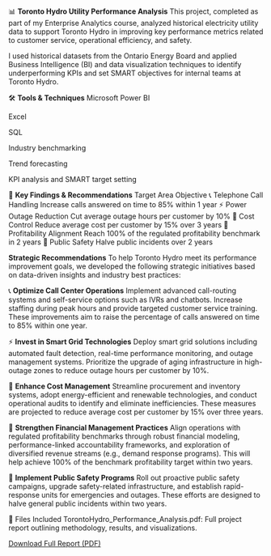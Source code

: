 📊 **Toronto Hydro Utility Performance Analysis**
This project, completed as part of my Enterprise Analytics course, analyzed historical electricity utility data to support Toronto Hydro in improving key performance metrics related to customer service, operational efficiency, and safety.

I used historical datasets from the Ontario Energy Board and applied Business Intelligence (BI) and data visualization techniques to identify underperforming KPIs and set SMART objectives for internal teams at Toronto Hydro.

🛠 **Tools & Techniques**
Microsoft Power BI

Excel

SQL

Industry benchmarking

Trend forecasting

KPI analysis and SMART target setting

🎯 **Key Findings & Recommendations**
Target Area	Objective
📞 Telephone Call Handling	Increase calls answered on time to 85% within 1 year
⚡ Power Outage Reduction	Cut average outage hours per customer by 10%
💸 Cost Control	Reduce average cost per customer by 15% over 3 years
💼 Profitability Alignment	Reach 100% of the regulated profitability benchmark in 2 years
🚓 Public Safety	Halve public incidents over 2 years

**Strategic Recommendations**
To help Toronto Hydro meet its performance improvement goals, we developed the following strategic initiatives based on data-driven insights and industry best practices:

📞 **Optimize Call Center Operations**
Implement advanced call-routing systems and self-service options such as IVRs and chatbots. Increase staffing during peak hours and provide targeted customer service training. These improvements aim to raise the percentage of calls answered on time to 85% within one year.

⚡ **Invest in Smart Grid Technologies**
Deploy smart grid solutions including automated fault detection, real-time performance monitoring, and outage management systems. Prioritize the upgrade of aging infrastructure in high-outage zones to reduce outage hours per customer by 10%.

💸 **Enhance Cost Management**
Streamline procurement and inventory systems, adopt energy-efficient and renewable technologies, and conduct operational audits to identify and eliminate inefficiencies. These measures are projected to reduce average cost per customer by 15% over three years.

💼 **Strengthen Financial Management Practices**
Align operations with regulated profitability benchmarks through robust financial modeling, performance-linked accountability frameworks, and exploration of diversified revenue streams (e.g., demand response programs). This will help achieve 100% of the benchmark profitability target within two years.

🚓 **Implement Public Safety Programs**
Roll out proactive public safety campaigns, upgrade safety-related infrastructure, and establish rapid-response units for emergencies and outages. These efforts are designed to halve general public incidents within two years.


📄 Files Included
TorontoHydro_Performance_Analysis.pdf: Full project report outlining methodology, results, and visualizations.

[Download Full Report (PDF)](./TORONTO%20HYDRO%20BI%20STRATEGY%20PITCH.pdf)
